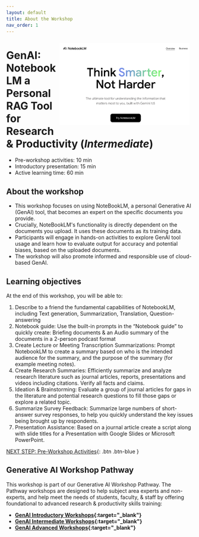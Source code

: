 ```yaml
---
layout: default
title: About the Workshop 
nav_order: 1
---
```

<img src="images/5-notebooklm-try.png" style="float:right;width:350px;padding:10px;" alt="Decorative">

# GenAI: NotebookLM a Personal RAG Tool for Research & Productivity (_Intermediate_)

- Pre-workshop activities: 10 min 
- Introductory presentation: 15 min
- Active learning time: 60 min

## About the workshop 
- This workshop focuses on using NoteBookLM, a personal Generative AI (GenAI) tool, that becomes an expert on the specific documents you provide.
- Crucially, NoteBookLM's functionality is directly dependent on the documents you upload. It uses these documents as its training data.
- Participants will engage in hands-on activities to explore GenAI tool usage and learn how to evaluate output for accuracy and potential biases, based on the uploaded documents.
- The workshop will also promote informed and responsible use of cloud-based GenAI.

## Learning objectives

At the end of this workshop, you will be able to:

1. Describe to a friend the fundamental capabilities of NotebookLM, including Text generation, Summarization, Translation, Question-answering
2. Notebook guide: Use the built-in prompts in the  “Notebook guide” to quickly create: Briefing documents & an Audio summary of the documents in a 2-person podcast format
3. Create Lecture or Meeting Transcription Summarizations: Prompt NotebookLM to create a summary based on who is the intended audience for the summary, and the purpose of the summary (for example meeting notes).
4. Create Research Summaries: Efficiently summarize and analyze research literature such as journal articles, reports, presentations and videos including citations. Verify all facts and claims.
7. Ideation & Brainstorming: Evaluate a group of journal articles for gaps in the literature and potential research questions to fill those gaps or explore a related topic.
8. Summarize Survey Feedback: Summarize large numbers of short-answer survey responses, to help you quickly understand the key issues being brought up by respondents. 
9. Presentation Assistance: Based on a journal article create a script along with slide titles for a Presentation with Google Slides or Microsoft PowerPoint.

[NEXT STEP: Pre-Workshop Activities](pre-workshop.html){: .btn .btn-blue }

## Generative AI Workshop Pathway

This workshop is part of our Generative AI Workshop Pathway. The Pathway workshops are designed to help subject area experts and non-experts, and help meet the needs of students, faculty, & staff by offering foundational to advanced research & productivity skills training:

- **[GenAI Introductory Workshops](https://uviclibraries.github.io/genai-pathway/#introductory-workshops){:target="_blank"}**
- **[GenAI Intermediate Workshops](https://uviclibraries.github.io/genai-pathway/#intermediate-workshops){:target="_blank"}**
- **[GenAI Advanced Workshops](https://uviclibraries.github.io/genai-pathway/#intermediate-workshops){:target="_blank"}**
